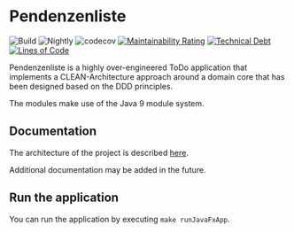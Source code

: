 # Pendenzenliste

![Build](https://github.com/flens-dev/pendenzenliste/actions/workflows/gradle.yml/badge.svg)
![Nightly](https://github.com/flens-dev/pendenzenliste/actions/workflows/nightly.yml/badge.svg)
![codecov](https://codecov.io/gh/flens-dev/pendenzenliste/branch/main/graph/badge.svg)
[![Maintainability Rating](https://sonarcloud.io/api/project_badges/measure?project=flens-dev_pendenzenliste&metric=sqale_rating)](https://sonarcloud.io/summary/new_code?id=flens-dev_pendenzenliste)
[![Technical Debt](https://sonarcloud.io/api/project_badges/measure?project=flens-dev_pendenzenliste&metric=sqale_index)](https://sonarcloud.io/summary/new_code?id=flens-dev_pendenzenliste)
[![Lines of Code](https://sonarcloud.io/api/project_badges/measure?project=flens-dev_pendenzenliste&metric=ncloc)](https://sonarcloud.io/summary/new_code?id=flens-dev_pendenzenliste)

Pendenzenliste is a highly over-engineered ToDo application that implements a CLEAN-Architecture approach around a
domain core that has been designed based on the DDD principles.

The modules make use of the Java 9 module system.

## Documentation

The architecture of the project is described [here](documentation/architecture-documentation.md).

Additional documentation may be added in the future.

## Run the application

You can run the application by executing `make runJavaFxApp`.
